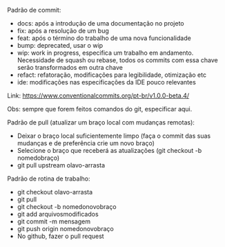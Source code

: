 Padrão de commit:
- docs: após a introdução de uma documentação no projeto
- fix: após a resolução de um bug
- feat: após o término do trabalho de uma nova funcionalidade
- bump: deprecated, usar o wip
- wip: work in progress, especifica um trabalho em andamento. Necessidade de squash ou rebase, todos os commits com essa chave serão transformados em outra chave
- refact: refatoração, modificações para legibilidade, otimização etc
- ide: modificações nas especificações da IDE pouco relevantes

Link: https://www.conventionalcommits.org/pt-br/v1.0.0-beta.4/

Obs: sempre que forem feitos comandos do git, especificar aqui.

Padrão de pull (atualizar um braço local com mudanças remotas):
- Deixar o braço local suficientemente limpo (faça o commit das suas mudanças e de preferência crie um novo braço)
- Selecione o braço que receberá as atualizações (git checkout -b nomedobraço)
- git pull upstream olavo-arrasta

Padrão de rotina de trabalho:
- git checkout olavo-arrasta
- git pull
- git checkout -b nomedonovobraço
- git add arquivosmodificados
- git commit -m mensagem
- git push origin nomedonovobraço
- No github, fazer o pull request